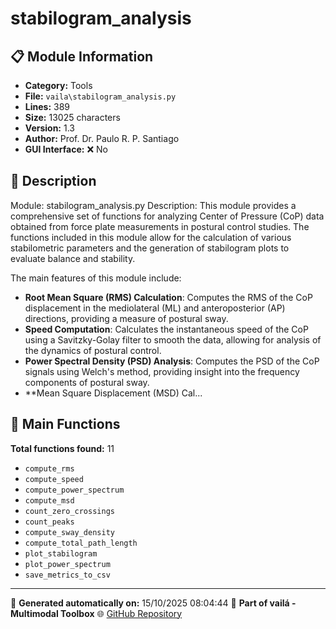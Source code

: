 # stabilogram_analysis

## 📋 Module Information

- **Category:** Tools
- **File:** `vaila\stabilogram_analysis.py`
- **Lines:** 389
- **Size:** 13025 characters
- **Version:** 1.3
- **Author:** Prof. Dr. Paulo R. P. Santiago
- **GUI Interface:** ❌ No

## 📖 Description


Module: stabilogram_analysis.py
Description:
This module provides a comprehensive set of functions for analyzing Center of Pressure (CoP) data obtained from force plate measurements in postural control studies. The functions included in this module allow for the calculation of various stabilometric parameters and the generation of stabilogram plots to evaluate balance and stability.

The main features of this module include:
- **Root Mean Square (RMS) Calculation**: Computes the RMS of the CoP displacement in the mediolateral (ML) and anteroposterior (AP) directions, providing a measure of postural sway.
- **Speed Computation**: Calculates the instantaneous speed of the CoP using a Savitzky-Golay filter to smooth the data, allowing for analysis of the dynamics of postural control.
- **Power Spectral Density (PSD) Analysis**: Computes the PSD of the CoP signals using Welch's method, providing insight into the frequency components of postural sway.
- **Mean Square Displacement (MSD) Cal...

## 🔧 Main Functions

**Total functions found:** 11

- `compute_rms`
- `compute_speed`
- `compute_power_spectrum`
- `compute_msd`
- `count_zero_crossings`
- `count_peaks`
- `compute_sway_density`
- `compute_total_path_length`
- `plot_stabilogram`
- `plot_power_spectrum`
- `save_metrics_to_csv`




---

📅 **Generated automatically on:** 15/10/2025 08:04:44
🔗 **Part of vailá - Multimodal Toolbox**
🌐 [GitHub Repository](https://github.com/vaila-multimodaltoolbox/vaila)
